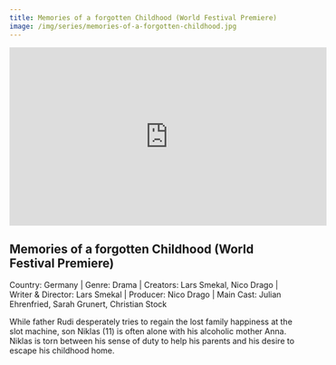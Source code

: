 ```yaml
---
title: Memories of a forgotten Childhood (World Festival Premiere)
image: /img/series/memories-of-a-forgotten-childhood.jpg
---
```

<iframe width="560" height="315" src="https://vimeo.com/mappfilm/eevk-trailer-int" frameborder="0" allow="accelerometer; autoplay; encrypted-media; gyroscope; picture-in-picture" allowfullscreen></iframe>

## Memories of a forgotten Childhood (World Festival Premiere)
Country: Germany | Genre: Drama | Creators: Lars Smekal, Nico Drago | Writer & Director: Lars Smekal | Producer: Nico Drago | Main Cast: Julian Ehrenfried, Sarah Grunert, Christian Stock

While father Rudi desperately tries to regain the lost family happiness at the slot machine, son Niklas (11) is often alone with his alcoholic mother Anna. Niklas is torn between his sense of duty to help his parents and his desire to escape his childhood home.
